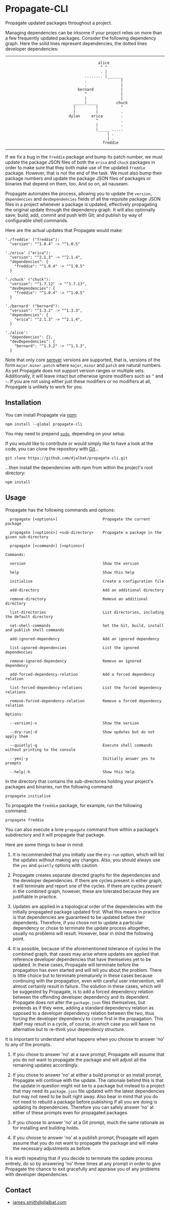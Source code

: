# Propagate-CLI

Propagate updated packages throughout a project.

Managing dependencies can be irksome if your project relies on more than a few frequently updated packages. Consider the following dependency graph. Here the solid lines represent dependencies, the dotted lines developer dependencies:

---
                                             alice
                                              ^ ^
                                              . |
                                       ........ |_______
                                       .               |
                                       .               |
                                    bernard            |
                                       ^               |
                                       |               |
                                  _____|_____        chuck
                                  |         |          ^
                                  |         |          .
                                dylan     erica        .
                                            ^          .
                                            |          .
                                            |_____ .....
                                                 | .
                                                 | .
                                               freddie
---
 If we fix a bug in the `freddie` package and bump its patch number, we must update the package JSON files of both the `erica` and `chuck` packages in order to make sure that they both make use of the updated `freddie` package. However, that is not the end of the task. We must also bump their package numbers and update the package JSON files of packages or binaries that depend on them, too. And so on, ad nauseam. 
 
 Propagate automates the process, allowing you to update the `version`, `dependencies` and `devDependencies` fields of all the requisite package JSON files in a project whenever a package is updated, effectively propagating the original update through the dependency graph. It will also optionally save; build; add, commit and push with Git; and publish by way of configurable shell commands.
 
 Here are the actual updates that Propagate would make:
 
```
'./freddie' ("freddie"):
  "version": "^1.0.4" -> "^1.0.5"

'./erica' ("erica"):
  "version": "^2.1.3" -> "^2.1.4",
  "dependencies": {
    "freddie": "^1.0.4" -> "^1.0.5"
  }

'./chuck' ("chuck"):
  "version": "^1.7.12" -> "^1.7.13",
  "devDependencies": {
    "freddie": "^1.0.4" -> "^1.0.5"
  }

'./bernard' ("bernard"):
  "version": "^1.3.2" -> "^1.3.3",
  "dependencies": {
    "erica": "^2.1.3" -> "^2.1.4",
  }

'./alice':
  "dependencies": {},
  "devDependencies": {
    "bernard": "^1.3.2" -> "^1.3.3",
  }
```
Note that only core [semver](https://semver.org/) versions are supported, that is, versions of the form `major.minor.patch` where `major`, `minor` and `patch` are natural numbers. As yet Propagate does not support version ranges or multiple sets. Additionally, it will leave intact but otherwise ignore modifiers such as `^` and `~`. If you are not using either just these modifiers or no modifiers at all, Propagate is unlikely to work for you.

## Installation

You can install Propagate via [npm](https://www.npmjs.com/):
 
    npm install --global propagate-cli

You may need to prepend [`sudo`](https://en.wikipedia.org/wiki/Sudo), depending on your setup.

If you would like to contribute or would simply like to have a look at the code, you can clone the repository with [Git](https://git-scm.com/)...

    git clone https://github.com/djalbat/propagate-cli.git

...then install the dependencies with npm from within the project's root directory:

    npm install
    
## Usage

Propagate has the following commands and options:

```
  propagate [<options>]                    Propagate the current package

  propagate [<options>] <sub-directory>    Propagate a package in the given sub-directory

  propagate [<command>] [<options>]

Commands:

  version                                  Show the version

  help                                     Show this help
 
  initialise                               Create a configuration file

  add-directory                            Add an additional directory
  
  remove-directory                         Remove an additional directory
  
  list-directories                         List directories, including the default directory
  
  set-shell-commands                       Set the Git, build, install and publish shell commands
  
  add-ignored-dependency                   Add an ignored dependency
  
  list-ignored-dependencies                List the ignored dependencies
  
  remove-ignored-dependency                Remove an ignored dependency
  
  add-forced-dependency-relation           Add a forced dependency relation
  
  list-forced-dependency-relations         List the forced dependency relations
  
  remove-forced-dependency-relation        Remove a forced dependency relation
  
Options:

  --version|-v                             Show the version

  --dry-run|-d                             Show updates but do not apply them

  --quietly|-q                             Execute shell commands without printing to the console
  
  --yes|-y                                 Initially answer yes to prompts

  --help|-h                                Show this help
```

In the directory that contains the sub-directories holding your project's packages and binaries, run the following command:

    propagate initialise
    
To propagate the `freddie` package, for example, run the following command:

    propagate freddie
    
You can also execute a lone `propagate` command from within a package's subdirectory and it will propagate that package.

Here are some things to bear in mind:

1. It is recommended that you initially use the `dry-run` option, which will list the updates without making any changes. Also, you should always use the `yes` and `quietly` options with caution.

2. Propagate creates separate directed graphs for the dependencies and the developer dependencies. If there are cycles present in either graph, it will terminate and report one of the cycles. If there are cycles present in the combined graph, however, these are tolerated because they are justifiable in practice.

3. Updates are applied in a topological order of the dependencies with the initially propagated package updated first. What this means in practice is that dependencies are guaranteed to be updated before their dependents. Therefore, if you chose not to update a particular dependency or chose to terminate the update process altogether, usually no problems will result. However, bear in mind the following point.

4. It is possible, because of the aforementioned tolerance of cycles in the combined graph, that cases may arise where updates are applied that reference developer dependencies that have themselves yet to be updated. In these cases, Propagate will terminate before the propagation has even started and will tell you about the problem. There is little choice but to terminate prematurely in these cases because continuing with the propagation, even with careful user intervention, will almost certainly result in failure. The solution in these cases, which will be suggested by Propagate, is to add a forced dependency relation between the offending developer dependency and its dependent. Propagate does not alter the `package.json` files themselves, but pretends as if they were, adding a standard dependency relation as opposed to a developer dependency relation between the two, thus forcing the developer dependency to come first in the propagation. This itself may result in a cycle, of course, in which case you will have no alternative but to re-think your dependency structure. 

It is important to understand what happens when you choose to answer 'no' to any of the prompts.

1. If you chose to answer 'no' at a save prompt, Propagate will assume that you do not want to propagate the package and will adjust all the remaining updates accordingly.

2. If you chose to answer 'no' at either a build prompt or an install prompt, Propagate will continue with the update. The rationale behind this is that the update in question might not be to a package but instead to a project that may need its `package.json` file updated with the latest dependencies but may not need to be built right away. Also bear in mind that you do not need to rebuild a package before publishing if all you are doing is updating its dependencies. Therefore you can safely answer 'no' at either of these prompts even for propagated packages.

3. If you choose to answer 'no' at a Git prompt, much the same rationale as for installing and building holds.

4. If you choose to answer 'no' at a publish prompt, Propagate will again assume that you do not want to propagate the package and will make the necessary adjustments as before.

It is worth repeating that if you decide to terminate the update process entirely, do so by answering 'no' three times at any prompt in order to give Propagate the chance to exit gracefully and appraise you of any problems with developer dependencies.

## Contact

- james.smith@djalbat.com
